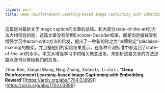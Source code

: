 ```yaml
---
layout: post
title: Deep Reinforcement Learning-based Image Captioning with Embedding Reward
---
```


这篇是对最新关于image caption的文章的总结。和大部分state-of-the-art的方法大相径庭的是，这篇文章没有使用Encoder-Decoder框架，而是剑走偏锋受到增强学习中actor-critic方法的启发，提出了一种新的称之为“决策制定”(decision-making)的框架。并且据他们的实验结果显示，在各种评测标准中都达到了state-of-the-art的水平。本文从增强学习中的相关概念出发，来剖析这篇文章的方法思路以及可以带给我们的启发。

Zhou Ren, Xiaoyu Wang, Ning Zhang, Xutao Lv, Li-Jia Li. "**Deep Reinforcement Learning-based Image Captioning with Embedding Reward**"[[https://arxiv.org/abs/1704.03899]](https://arxiv.org/abs/1704.03899)

